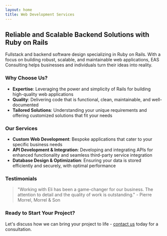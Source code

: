 ```yaml
---
layout: home
title: Web Development Services
---
```


## Reliable and Scalable Backend Solutions with Ruby on Rails

Fullstack and backend software design specializing in Ruby on Rails. With a focus on building robust, scalable, and maintainable web applications, EAS Consulting helps businesses and individuals turn their ideas into reality.

### Why Choose Us?

- **Expertise**: Leveraging the power and simplicity of Rails for building high-quality web applications
- **Quality**: Delivering code that is functional, clean, maintainable, and well-documented
- **Tailored Solutions**: Understanding your unique requirements and offering customized solutions that fit your needs

### Our Services

- **Custom Web Development**: Bespoke applications that cater to your specific business needs
- **API Development & Integration**: Developing and integrating APIs for enhanced functionality and seamless third-party service integration
- **Database Design & Optimization**: Ensuring your data is stored efficiently and securely, with optimal performance

### Testimonials

> "Working with Eli has been a game-changer for our business. The attention to detail and the quality of work is outstanding." - Pierre Morrel, Morrel & Son

### Ready to Start Your Project?

Let's discuss how we can bring your project to life - [contact us](/contact) today for a consultation.
